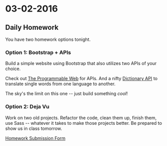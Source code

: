 # 03-02-2016

## Daily Homework

You have two homework options tonight.

### Option 1: Bootstrap + APIs

Build a simple website using Bootstrap that also utilizes two APIs of your choice.

Check out [The Programmable Web](http://www.programmableweb.com/apis/directory) for APIs. And a nifty [Dictionary API](https://glosbe.com/a-api) to translate single words from one language to another.

The sky's the limit on this one -- just build something _cool_!

### Option 2: Deja Vu

Work on two old projects. Refactor the code, clean them up, finish them, use Sass -- whatever it takes to make those projects better. Be prepared to show us in class tomorrow.

[Homework Submission Form](https://docs.google.com/forms/d/1kgFQrS4ZIh-h82ruErBGX9lTF3PIomq01kTvT2DZr2A/viewform)
